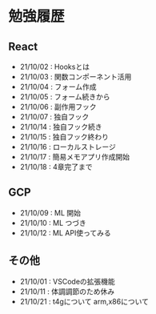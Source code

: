 # 勉強履歴

## React
- 21/10/02 : Hooksとは
- 21/10/03 : 関数コンポーネント活用
- 21/10/04 : フォーム作成
- 21/10/05 : フォーム続きから
- 21/10/06 : 副作用フック
- 21/10/07 : 独自フック
- 21/10/14 : 独自フック続き
- 21/10/15 : 独自フック終わり
- 21/10/16 : ローカルストレージ
- 21/10/17 : 簡易メモアプリ作成開始
- 21/10/18 : 4章完了まで

## GCP
- 21/10/09 : ML 開始
- 21/10/10 : ML つづき
- 21/10/12 : ML API使ってみる

## その他
- 21/10/01 : VSCodeの拡張機能
- 21/10/11 : 体調調節のため休み
- 21/10/21 : t4gについて arm,x86について